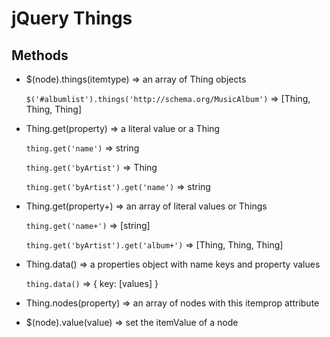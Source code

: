 # jQuery Things

## Methods

* $(node).things(itemtype) => an array of Thing objects
 
    `$('#albumlist').things('http://schema.org/MusicAlbum')` => [Thing, Thing, Thing]

* Thing.get(property) => a literal value or a Thing

    `thing.get('name')` => string
    
    `thing.get('byArtist')` => Thing
    
    `thing.get('byArtist').get('name')` => string

* Thing.get(property+) => an array of literal values or Things
    
    `thing.get('name+')` => [string]

    `thing.get('byArtist').get('album+')` => [Thing, Thing, Thing]
 
* Thing.data() => a properties object with name keys and property values

    `thing.data()` => { key: [values] }

* Thing.nodes(property) => an array of nodes with this itemprop attribute

* $(node).value(value) => set the itemValue of a node
